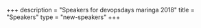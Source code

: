 +++
description = "Speakers for devopsdays maringa 2018"
title = "Speakers"
type = "new-speakers"
+++